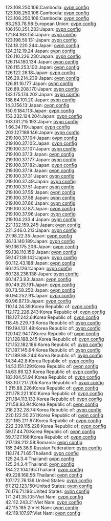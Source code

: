 123.108.250.106:Cambodia: [ovpn config](vpn/123_108_250_106.ovpn)  
123.108.250.106:Cambodia: [ovpn config](vpn/123_108_250_106.ovpn)  
123.108.250.106:Cambodia: [ovpn config](vpn/123_108_250_106.ovpn)  
83.253.78.58:European Union: [ovpn config](vpn/83_253_78_58.ovpn)  
106.150.251.233:Japan: [ovpn config](vpn/106_150_251_233.ovpn)  
121.84.163.155:Japan: [ovpn config](vpn/121_84_163_155.ovpn)  
123.198.59.131:Japan: [ovpn config](vpn/123_198_59_131.ovpn)  
124.18.220.244:Japan: [ovpn config](vpn/124_18_220_244.ovpn)  
124.212.19.24:Japan: [ovpn config](vpn/124_212_19_24.ovpn)  
126.110.226.230:Japan: [ovpn config](vpn/126_110_226_230.ovpn)  
126.114.180.134:Japan: [ovpn config](vpn/126_114_180_134.ovpn)  
126.115.253.100:Japan: [ovpn config](vpn/126_115_253_100.ovpn)  
126.122.28.18:Japan: [ovpn config](vpn/126_122_28_18.ovpn)  
126.29.214.239:Japan: [ovpn config](vpn/126_29_214_239.ovpn)  
126.81.16.177:Japan: [ovpn config](vpn/126_81_16_177.ovpn)  
126.89.208.170:Japan: [ovpn config](vpn/126_89_208_170.ovpn)  
133.175.174.202:Japan: [ovpn config](vpn/133_175_174_202.ovpn)  
138.64.101.20:Japan: [ovpn config](vpn/138_64_101_20.ovpn)  
14.3.156.13:Japan: [ovpn config](vpn/14_3_156_13.ovpn)  
150.9.184.113:Japan: [ovpn config](vpn/150_9_184_113.ovpn)  
153.232.124.204:Japan: [ovpn config](vpn/153_232_124_204.ovpn)  
163.131.215.193:Japan: [ovpn config](vpn/163_131_215_193.ovpn)  
1.66.34.119:Japan: [ovpn config](vpn/1_66_34_119.ovpn)  
202.127.189.146:Japan: [ovpn config](vpn/202_127_189_146.ovpn)  
219.100.37.104:Japan: [ovpn config](vpn/219_100_37_104.ovpn)  
219.100.37.105:Japan: [ovpn config](vpn/219_100_37_105.ovpn)  
219.100.37.107:Japan: [ovpn config](vpn/219_100_37_107.ovpn)  
219.100.37.13:Japan: [ovpn config](vpn/219_100_37_13.ovpn)  
219.100.37.177:Japan: [ovpn config](vpn/219_100_37_177.ovpn)  
219.100.37.182:Japan: [ovpn config](vpn/219_100_37_182.ovpn)  
219.100.37.19:Japan: [ovpn config](vpn/219_100_37_19.ovpn)  
219.100.37.31:Japan: [ovpn config](vpn/219_100_37_31.ovpn)  
219.100.37.49:Japan: [ovpn config](vpn/219_100_37_49.ovpn)  
219.100.37.51:Japan: [ovpn config](vpn/219_100_37_51.ovpn)  
219.100.37.55:Japan: [ovpn config](vpn/219_100_37_55.ovpn)  
219.100.37.58:Japan: [ovpn config](vpn/219_100_37_58.ovpn)  
219.100.37.86:Japan: [ovpn config](vpn/219_100_37_86.ovpn)  
219.100.37.87:Japan: [ovpn config](vpn/219_100_37_87.ovpn)  
219.100.37.96:Japan: [ovpn config](vpn/219_100_37_96.ovpn)  
219.104.233.4:Japan: [ovpn config](vpn/219_104_233_4.ovpn)  
221.132.159.245:Japan: [ovpn config](vpn/221_132_159_245.ovpn)  
221.246.0.213:Japan: [ovpn config](vpn/221_246_0_213.ovpn)  
27.98.22.35:Japan: [ovpn config](vpn/27_98_22_35.ovpn)  
36.13.140.189:Japan: [ovpn config](vpn/36_13_140_189.ovpn)  
59.136.175.206:Japan: [ovpn config](vpn/59_136_175_206.ovpn)  
59.138.110.156:Japan: [ovpn config](vpn/59_138_110_156.ovpn)  
59.147.139.142:Japan: [ovpn config](vpn/59_147_139_142.ovpn)  
60.112.43.188:Japan: [ovpn config](vpn/60_112_43_188.ovpn)  
60.125.126.1:Japan: [ovpn config](vpn/60_125_126_1.ovpn)  
60.128.236.138:Japan: [ovpn config](vpn/60_128_236_138.ovpn)  
60.147.3.93:Japan: [ovpn config](vpn/60_147_3_93.ovpn)  
60.149.25.191:Japan: [ovpn config](vpn/60_149_25_191.ovpn)  
60.73.58.250:Japan: [ovpn config](vpn/60_73_58_250.ovpn)  
60.94.252.91:Japan: [ovpn config](vpn/60_94_252_91.ovpn)  
60.96.87.13:Japan: [ovpn config](vpn/60_96_87_13.ovpn)  
110.14.24.39:Korea Republic of: [ovpn config](vpn/110_14_24_39.ovpn)  
112.172.226.243:Korea Republic of: [ovpn config](vpn/112_172_226_243.ovpn)  
118.127.242.6:Korea Republic of: [ovpn config](vpn/118_127_242_6.ovpn)  
118.45.229.73:Korea Republic of: [ovpn config](vpn/118_45_229_73.ovpn)  
119.194.131.48:Korea Republic of: [ovpn config](vpn/119_194_131_48.ovpn)  
120.142.94.17:Korea Republic of: [ovpn config](vpn/120_142_94_17.ovpn)  
121.128.188.245:Korea Republic of: [ovpn config](vpn/121_128_188_245.ovpn)  
121.152.182.186:Korea Republic of: [ovpn config](vpn/121_152_182_186.ovpn)  
121.187.145.64:Korea Republic of: [ovpn config](vpn/121_187_145_64.ovpn)  
121.189.88.244:Korea Republic of: [ovpn config](vpn/121_189_88_244.ovpn)  
14.34.42.8:Korea Republic of: [ovpn config](vpn/14_34_42_8.ovpn)  
14.53.151.129:Korea Republic of: [ovpn config](vpn/14_53_151_129.ovpn)  
14.63.89.123:Korea Republic of: [ovpn config](vpn/14_63_89_123.ovpn)  
183.104.51.94:Korea Republic of: [ovpn config](vpn/183_104_51_94.ovpn)  
183.107.217.205:Korea Republic of: [ovpn config](vpn/183_107_217_205.ovpn)  
1.215.88.226:Korea Republic of: [ovpn config](vpn/1_215_88_226.ovpn)  
211.178.221.100:Korea Republic of: [ovpn config](vpn/211_178_221_100.ovpn)  
211.184.113.133:Korea Republic of: [ovpn config](vpn/211_184_113_133.ovpn)  
211.58.83.94:Korea Republic of: [ovpn config](vpn/211_58_83_94.ovpn)  
218.232.28.74:Korea Republic of: [ovpn config](vpn/218_232_28_74.ovpn)  
220.122.50.251:Korea Republic of: [ovpn config](vpn/220_122_50_251.ovpn)  
221.165.211.67:Korea Republic of: [ovpn config](vpn/221_165_211_67.ovpn)  
222.239.115.228:Korea Republic of: [ovpn config](vpn/222_239_115_228.ovpn)  
59.17.44.70:Korea Republic of: [ovpn config](vpn/59_17_44_70.ovpn)  
59.7.127.166:Korea Republic of: [ovpn config](vpn/59_7_127_166.ovpn)  
217.138.212.58:Romania: [ovpn config](vpn/217_138_212_58.ovpn)  
185.245.36.9:Russian Federation: [ovpn config](vpn/185_245_36_9.ovpn)  
118.174.71.65:Thailand: [ovpn config](vpn/118_174_71_65.ovpn)  
125.24.3.4:Thailand: [ovpn config](vpn/125_24_3_4.ovpn)  
125.24.3.4:Thailand: [ovpn config](vpn/125_24_3_4.ovpn)  
184.22.104.195:Thailand: [ovpn config](vpn/184_22_104_195.ovpn)  
49.228.168.56:Thailand: [ovpn config](vpn/49_228_168_56.ovpn)  
107.172.76.139:United States: [ovpn config](vpn/107_172_76_139.ovpn)  
67.212.123.150:United States: [ovpn config](vpn/67_212_123_150.ovpn)  
76.176.71.196:United States: [ovpn config](vpn/76_176_71_196.ovpn)  
171.241.35.105:Viet Nam: [ovpn config](vpn/171_241_35_105.ovpn)  
42.112.243.21:Viet Nam: [ovpn config](vpn/42_112_243_21.ovpn)  
42.115.185.2:Viet Nam: [ovpn config](vpn/42_115_185_2.ovpn)  
42.119.107.97:Viet Nam: [ovpn config](vpn/42_119_107_97.ovpn)  
